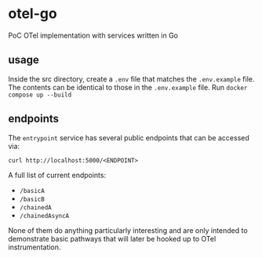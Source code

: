 # otel-go
PoC OTel implementation with services written in Go

## usage

Inside the src directory, create a `.env` file that matches the `.env.example` file. The contents can be identical to those 
in the `.env.example` file. Run `docker compose up --build`

## endpoints

The `entrypoint` service has several public endpoints that can be accessed via:

```shell
curl http://localhost:5000/<ENDPOINT>
```

A full list of current endpoints:

* `/basicA` 
* `/basicB`
* `/chainedA`
* `/chainedAsyncA`

None of them do anything particularly interesting and are only intended to demonstrate basic pathways that will
later be hooked up to OTel instrumentation. 